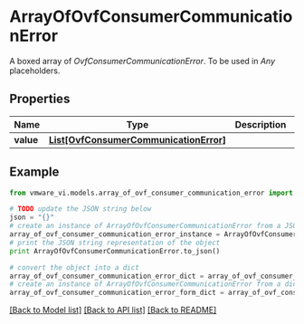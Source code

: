 # ArrayOfOvfConsumerCommunicationError

A boxed array of *OvfConsumerCommunicationError*. To be used in *Any* placeholders. 

## Properties
Name | Type | Description | Notes
------------ | ------------- | ------------- | -------------
**value** | [**List[OvfConsumerCommunicationError]**](OvfConsumerCommunicationError.md) |  | 

## Example

```python
from vmware_vi.models.array_of_ovf_consumer_communication_error import ArrayOfOvfConsumerCommunicationError

# TODO update the JSON string below
json = "{}"
# create an instance of ArrayOfOvfConsumerCommunicationError from a JSON string
array_of_ovf_consumer_communication_error_instance = ArrayOfOvfConsumerCommunicationError.from_json(json)
# print the JSON string representation of the object
print ArrayOfOvfConsumerCommunicationError.to_json()

# convert the object into a dict
array_of_ovf_consumer_communication_error_dict = array_of_ovf_consumer_communication_error_instance.to_dict()
# create an instance of ArrayOfOvfConsumerCommunicationError from a dict
array_of_ovf_consumer_communication_error_form_dict = array_of_ovf_consumer_communication_error.from_dict(array_of_ovf_consumer_communication_error_dict)
```
[[Back to Model list]](../README.md#documentation-for-models) [[Back to API list]](../README.md#documentation-for-api-endpoints) [[Back to README]](../README.md)


